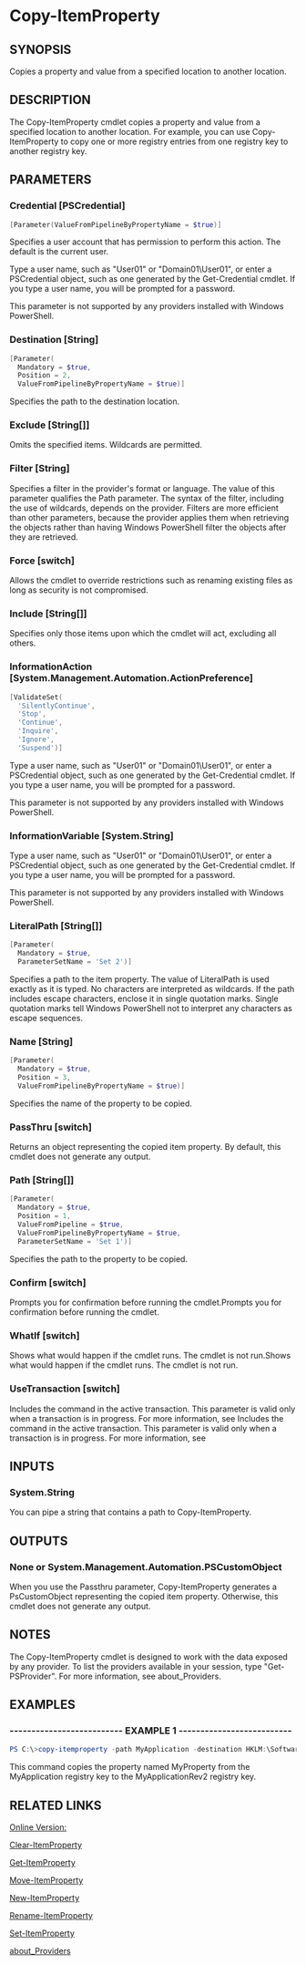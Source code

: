 ﻿# Copy-ItemProperty

## SYNOPSIS
Copies a property and value from a specified location to another location.

## DESCRIPTION
The Copy-ItemProperty cmdlet copies a property and value from a specified location to another location.
For example, you can use Copy-ItemProperty to copy one or more registry entries from one registry key to another registry key.

## PARAMETERS

### Credential [PSCredential]

```powershell
[Parameter(ValueFromPipelineByPropertyName = $true)]
```

Specifies a user account that has permission to perform this action.
The default is the current user.

Type a user name, such as "User01" or "Domain01\User01", or enter a PSCredential object, such as one generated by the Get-Credential cmdlet.
If you type a user name, you will be prompted for a password.

This parameter is not supported by any providers installed with Windows PowerShell.


### Destination [String]

```powershell
[Parameter(
  Mandatory = $true,
  Position = 2,
  ValueFromPipelineByPropertyName = $true)]
```

Specifies the path to the destination location.


### Exclude [String[]]

Omits the specified items.
Wildcards are permitted.


### Filter [String]

Specifies a filter in the provider's format or language.
The value of this parameter qualifies the Path parameter.
The syntax of the filter, including the use of wildcards, depends on the provider.
Filters are more efficient than other parameters, because the provider applies them when retrieving the objects rather than having Windows PowerShell filter the objects after they are retrieved.


### Force [switch]

Allows the cmdlet to override restrictions such as renaming existing files as long as security is not compromised.


### Include [String[]]

Specifies only those items upon which the cmdlet will act, excluding all others.


### InformationAction [System.Management.Automation.ActionPreference]

```powershell
[ValidateSet(
  'SilentlyContinue',
  'Stop',
  'Continue',
  'Inquire',
  'Ignore',
  'Suspend')]
```


Type a user name, such as "User01" or "Domain01\User01", or enter a PSCredential object, such as one generated by the Get-Credential cmdlet.
If you type a user name, you will be prompted for a password.

This parameter is not supported by any providers installed with Windows PowerShell.


### InformationVariable [System.String]


Type a user name, such as "User01" or "Domain01\User01", or enter a PSCredential object, such as one generated by the Get-Credential cmdlet.
If you type a user name, you will be prompted for a password.

This parameter is not supported by any providers installed with Windows PowerShell.


### LiteralPath [String[]]

```powershell
[Parameter(
  Mandatory = $true,
  ParameterSetName = 'Set 2')]
```

Specifies a path to the item property.
The value of LiteralPath is used exactly as it is typed.
No characters are interpreted as wildcards.
If the path includes escape characters, enclose it in single quotation marks.
Single quotation marks tell Windows PowerShell not to interpret any characters as escape sequences.


### Name [String]

```powershell
[Parameter(
  Mandatory = $true,
  Position = 3,
  ValueFromPipelineByPropertyName = $true)]
```

Specifies the name of the property to be copied.


### PassThru [switch]

Returns an object representing the copied item property.
By default, this cmdlet does not generate any output.


### Path [String[]]

```powershell
[Parameter(
  Mandatory = $true,
  Position = 1,
  ValueFromPipeline = $true,
  ValueFromPipelineByPropertyName = $true,
  ParameterSetName = 'Set 1')]
```

Specifies the path to the property to be copied.


### Confirm [switch]

Prompts you for confirmation before running the cmdlet.Prompts you for confirmation before running the cmdlet.


### WhatIf [switch]

Shows what would happen if the cmdlet runs.
The cmdlet is not run.Shows what would happen if the cmdlet runs.
The cmdlet is not run.


### UseTransaction [switch]

Includes the command in the active transaction.
This parameter is valid only when a transaction is in progress.
For more information, see Includes the command in the active transaction.
This parameter is valid only when a transaction is in progress.
For more information, see



## INPUTS
### System.String

You can pipe a string that contains a path to Copy-ItemProperty.

## OUTPUTS
### None or System.Management.Automation.PSCustomObject

When you use the Passthru parameter, Copy-ItemProperty generates a PsCustomObject representing the copied item property.
Otherwise, this cmdlet does not generate any output.

## NOTES
The Copy-ItemProperty cmdlet is designed to work with the data exposed by any provider.
To list the providers available in your session, type "Get-PSProvider".
For more information, see about_Providers.


## EXAMPLES
### -------------------------- EXAMPLE 1 --------------------------

```powershell
PS C:\>copy-itemproperty -path MyApplication -destination HKLM:\Software\MyApplicationRev2 -name MyProperty

```
This command copies the property named MyProperty from the MyApplication registry key to the MyApplicationRev2 registry key.







## RELATED LINKS

[Online Version:](http://go.microsoft.com/fwlink/p/?linkid=290484)

[Clear-ItemProperty]()

[Get-ItemProperty]()

[Move-ItemProperty]()

[New-ItemProperty]()

[Rename-ItemProperty]()

[Set-ItemProperty]()

[about_Providers]()

